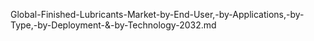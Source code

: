 Global-Finished-Lubricants-Market-by-End-User,-by-Applications,-by-Type,-by-Deployment-&-by-Technology-2032.md
